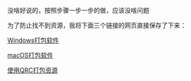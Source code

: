 没啥好说的，按照步骤一步一步的做，应该没啥问题

为了防止找不到资源，我将下面三个链接的网页直接保存了下来：

[Windows打包软件](https://www.pythonguis.com/tutorials/packaging-pyside6-applications-windows-pyinstaller-installforge/)

[macOS打包软件](https://www.pythonguis.com/tutorials/packaging-pyside2-applications-pyinstaller-macos-dmg/)

[使用QRC打包资源](https://www.pythonguis.com/tutorials/packaging-data-files-pyside6-with-qresource-system/)